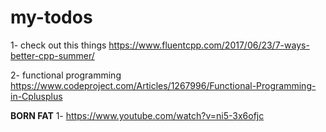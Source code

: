 # my-todos

1- check out this things
https://www.fluentcpp.com/2017/06/23/7-ways-better-cpp-summer/

2- functional programming https://www.codeproject.com/Articles/1267996/Functional-Programming-in-Cplusplus









**BORN FAT**
1- https://www.youtube.com/watch?v=ni5-3x6ofjc
